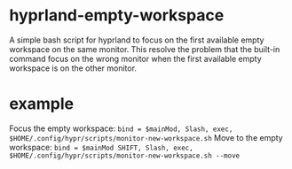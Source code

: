 # hyprland-empty-workspace
A simple bash script for hyprland to focus on the first available empty workspace on the same monitor. This resolve the problem that the built-in command focus on the wrong monitor when the first available empty workspace is on the other monitor.

# example
Focus the empty workspace:
```bind = $mainMod, Slash, exec, $HOME/.config/hypr/scripts/monitor-new-workspace.sh```
Move to the empty workspace:
```bind = $mainMod SHIFT, Slash, exec, $HOME/.config/hypr/scripts/monitor-new-workspace.sh --move```

